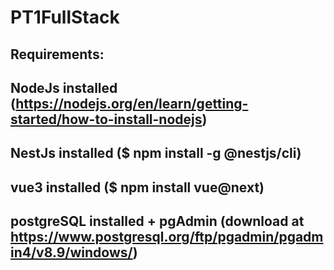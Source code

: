 # PT1FullStack
## Requirements:
## NodeJs installed (https://nodejs.org/en/learn/getting-started/how-to-install-nodejs)
## NestJs installed ($ npm install -g @nestjs/cli)
## vue3 installed ($ npm install vue@next)
## postgreSQL installed + pgAdmin (download at https://www.postgresql.org/ftp/pgadmin/pgadmin4/v8.9/windows/)
